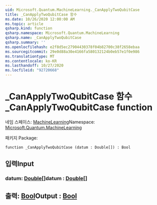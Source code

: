 ```yaml
---
uid: Microsoft.Quantum.MachineLearning._CanApplyTwoQubitCase
title: _CanApplyTwoQubitCase 함수
ms.date: 10/26/2020 12:00:00 AM
ms.topic: article
qsharp.kind: function
qsharp.namespace: Microsoft.Quantum.MachineLearning
qsharp.name: _CanApplyTwoQubitCase
qsharp.summary: ''
ms.openlocfilehash: e2f8d5ec27904430378f04b82700c38f2658ebaa
ms.sourcegitcommit: 29e0d88a30e4166fa580132124b0eb57e1f0e986
ms.translationtype: MT
ms.contentlocale: ko-KR
ms.lasthandoff: 10/27/2020
ms.locfileid: "92720668"
---
```

# <a name="_canapplytwoqubitcase-function"></a><span data-ttu-id="ebf11-102">_CanApplyTwoQubitCase 함수</span><span class="sxs-lookup"><span data-stu-id="ebf11-102">_CanApplyTwoQubitCase function</span></span>

<span data-ttu-id="ebf11-103">네임 스페이스: [MachineLearning](xref:Microsoft.Quantum.MachineLearning)</span><span class="sxs-lookup"><span data-stu-id="ebf11-103">Namespace: [Microsoft.Quantum.MachineLearning](xref:Microsoft.Quantum.MachineLearning)</span></span>

<span data-ttu-id="ebf11-104">패키지 [](https://nuget.org/packages/)</span><span class="sxs-lookup"><span data-stu-id="ebf11-104">Package: [](https://nuget.org/packages/)</span></span>




```qsharp
function _CanApplyTwoQubitCase (datum : Double[]) : Bool
```


## <a name="input"></a><span data-ttu-id="ebf11-105">입력</span><span class="sxs-lookup"><span data-stu-id="ebf11-105">Input</span></span>

### <a name="datum--double"></a><span data-ttu-id="ebf11-106">datum: [Double](xref:microsoft.quantum.lang-ref.double)[]</span><span class="sxs-lookup"><span data-stu-id="ebf11-106">datum : [Double](xref:microsoft.quantum.lang-ref.double)[]</span></span>





## <a name="output--bool"></a><span data-ttu-id="ebf11-107">출력: [Bool](xref:microsoft.quantum.lang-ref.bool)</span><span class="sxs-lookup"><span data-stu-id="ebf11-107">Output : [Bool](xref:microsoft.quantum.lang-ref.bool)</span></span>

